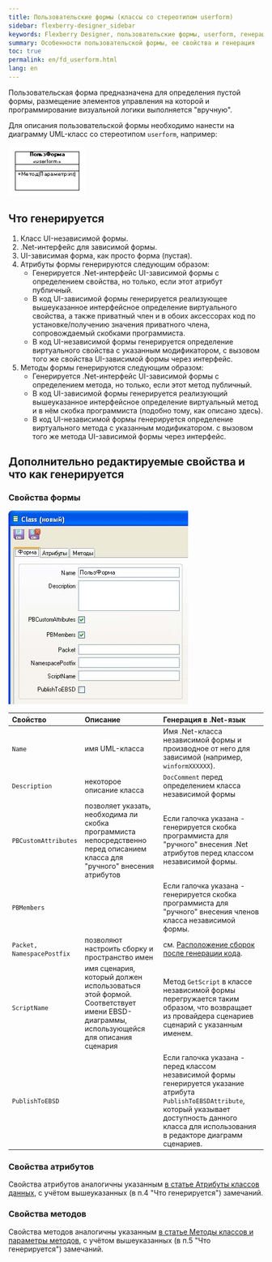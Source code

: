 ```yaml
---
title: Пользовательские формы (классы со стереотипом userform) 
sidebar: flexberry-designer_sidebar
keywords: Flexberry Designer, пользовательские формы, userform, генерация, свойства, атрибуты, методы
summary: Особенности пользовательской формы, ее свойства и генерация
toc: true
permalink: en/fd_userform.html
lang: en
---
```


Пользовательская форма предназначена для определения пустой формы, размещение элементов управления на которой и программирование визуальной логики выполняется "вручную".

Для описания пользовательской формы необходимо нанести на диаграмму UML-класс со стереотипом `userform`, например:

![](/images/pages/products/flexberry-designer/class-diagram/userform.png)

## Что генерируется

1. Класс UI-независимой формы. 
2. .Net-интерфейс для зависимой формы. 
3. UI-зависимая форма, как просто форма (пустая). 
4. Атрибуты формы генерируются следующим образом: 
    * Генерируется .Net-интерфейс UI-зависимой формы с определением свойства, но только, если этот атрибут публичный. 
    * В код UI-зависимой формы генерируется реализующее вышеуказанное интерфейсное определение виртуального свойства, а также приватный член и в обоих аксессорах код по установке/получению значения приватного члена, сопровождаемый скобками программиста. 
    * В код UI-независимой формы генерируется определение виртуального свойства с указанным модификатором, с вызовом того же свойства UI-зависимой формы через интерфейс. 
5. Методы формы генерируются следующим образом: 
    * Генерируется .Net-интерфейс UI-зависимой формы с определением метода, но только, если этот метод публичный. 
    * В код UI-зависимой формы генерируется реализующий вышеуказанное интерфейсное определение виртуальный метод и в нём скобка программиста (подобно тому, как описано здесь). 
    * В код UI-независимой формы генерируется определение виртуального метода с указанным модификатором. с вызовом того же метода UI-зависимой формы через интерфейс.

## Дополнительно редактируемые свойства и что как генерируется

### Свойства формы

![](/images/pages/products/flexberry-designer/class-diagram/userformprops.png)

Свойство | Описание | Генерация в .Net-язык
:-------------------|:-----------------------------|:---------------------------------------------
`Name` | имя UML-класса | Имя .Net-класса независимой формы и производное от него для зависимой (например, `winformXXXXXX`).
`Description` | некоторое описание класса | `DocComment` перед определением класса независимой формы
`PBCustomAttributes` | позволяет указать, необходима ли скобка программиста непосредственно перед описанием класса для "ручного" внесения атрибутов | Если галочка указана - генерируется скобка программиста для "ручного" внесения .Net атрибутов перед классом независимой формы.
`PBMembers` | | Если галочка указана - генерируется скобка программиста для "ручного" внесения членов класса независимой формы.
`Packet, NamespacePostfix` | позволяют настроить сборку и пространство имен | см. [Расположение сборок после генерации кода](fo_location-assembly.html).
`ScriptName` | имя сценария, который должен использоваться этой формой. Соответствует имени EBSD-диаграммы, использующейся для описания сценария | Метод `GetScript` в классе независимой формы перегружается таким образом, что возвращает из провайдера сценариев сценарий с указанным именем. 
`PublishToEBSD` | | Если галочка указана - перед классом независимой формы генерируется указание атрибута `PublishToEBSDAttribute`, который указывает доступность данного класса для использования в редакторе диаграмм сценариев.

### Свойства атрибутов

Свойства атрибутов аналогичны указанным [в статье Атрибуты классов данных](fo_attributes-class-data.html), с учётом вышеуказанных (в п.4 "Что генерируется") замечаний.

### Свойства методов

Свойства методов аналогичны указанным [в статье Методы классов и параметры методов](fd_methods-parameters.html), с учётом вышеуказанных (в п.5 "Что генерируется") замечаний.
